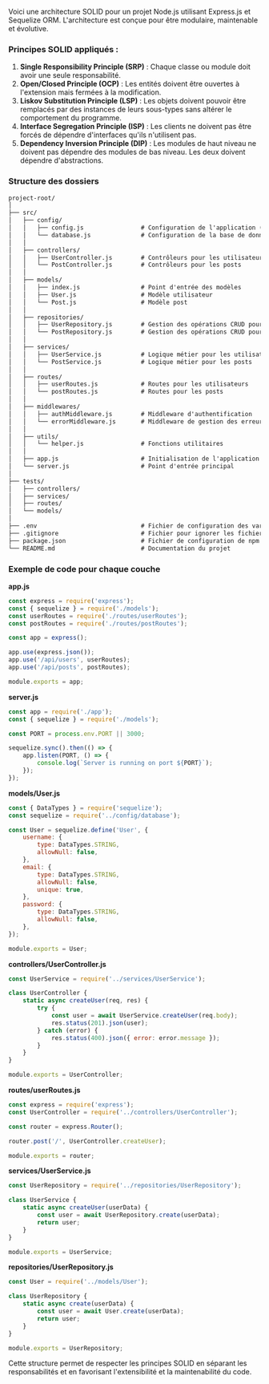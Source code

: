 Voici une architecture SOLID pour un projet Node.js utilisant Express.js et Sequelize ORM. L'architecture est conçue pour être modulaire, maintenable et évolutive.

### Principes SOLID appliqués :

1. **Single Responsibility Principle (SRP)** : Chaque classe ou module doit avoir une seule responsabilité.
2. **Open/Closed Principle (OCP)** : Les entités doivent être ouvertes à l'extension mais fermées à la modification.
3. **Liskov Substitution Principle (LSP)** : Les objets doivent pouvoir être remplacés par des instances de leurs sous-types sans altérer le comportement du programme.
4. **Interface Segregation Principle (ISP)** : Les clients ne doivent pas être forcés de dépendre d'interfaces qu'ils n'utilisent pas.
5. **Dependency Inversion Principle (DIP)** : Les modules de haut niveau ne doivent pas dépendre des modules de bas niveau. Les deux doivent dépendre d'abstractions.

### Structure des dossiers

```markdown
project-root/
│
├── src/
│   ├── config/
│   │   ├── config.js                # Configuration de l'application (base de données, etc.)
│   │   └── database.js              # Configuration de la base de données
│   │
│   ├── controllers/
│   │   ├── UserController.js        # Contrôleurs pour les utilisateurs
│   │   └── PostController.js        # Contrôleurs pour les posts
│   │
│   ├── models/
│   │   ├── index.js                 # Point d'entrée des modèles
│   │   ├── User.js                  # Modèle utilisateur
│   │   └── Post.js                  # Modèle post
│   │
│   ├── repositories/
│   │   ├── UserRepository.js        # Gestion des opérations CRUD pour les utilisateurs
│   │   └── PostRepository.js        # Gestion des opérations CRUD pour les posts
│   │
│   ├── services/
│   │   ├── UserService.js           # Logique métier pour les utilisateurs
│   │   └── PostService.js           # Logique métier pour les posts
│   │
│   ├── routes/
│   │   ├── userRoutes.js            # Routes pour les utilisateurs
│   │   └── postRoutes.js            # Routes pour les posts
│   │
│   ├── middlewares/
│   │   ├── authMiddleware.js        # Middleware d'authentification
│   │   └── errorMiddleware.js       # Middleware de gestion des erreurs
│   │
│   ├── utils/
│   │   └── helper.js                # Fonctions utilitaires
│   │
│   ├── app.js                       # Initialisation de l'application Express
│   └── server.js                    # Point d'entrée principal
│
├── tests/
│   ├── controllers/
│   ├── services/
│   ├── routes/
│   └── models/
│
├── .env                             # Fichier de configuration des variables d'environnement
├── .gitignore                       # Fichier pour ignorer les fichiers spécifiques dans Git
├── package.json                     # Fichier de configuration de npm
└── README.md                        # Documentation du projet
```

### Exemple de code pour chaque couche

**app.js**
```javascript
const express = require('express');
const { sequelize } = require('./models');
const userRoutes = require('./routes/userRoutes');
const postRoutes = require('./routes/postRoutes');

const app = express();

app.use(express.json());
app.use('/api/users', userRoutes);
app.use('/api/posts', postRoutes);

module.exports = app;
```

**server.js**
```javascript
const app = require('./app');
const { sequelize } = require('./models');

const PORT = process.env.PORT || 3000;

sequelize.sync().then(() => {
    app.listen(PORT, () => {
        console.log(`Server is running on port ${PORT}`);
    });
});
```

**models/User.js**
```javascript
const { DataTypes } = require('sequelize');
const sequelize = require('../config/database');

const User = sequelize.define('User', {
    username: {
        type: DataTypes.STRING,
        allowNull: false,
    },
    email: {
        type: DataTypes.STRING,
        allowNull: false,
        unique: true,
    },
    password: {
        type: DataTypes.STRING,
        allowNull: false,
    },
});

module.exports = User;
```

**controllers/UserController.js**
```javascript
const UserService = require('../services/UserService');

class UserController {
    static async createUser(req, res) {
        try {
            const user = await UserService.createUser(req.body);
            res.status(201).json(user);
        } catch (error) {
            res.status(400).json({ error: error.message });
        }
    }
}

module.exports = UserController;
```

**routes/userRoutes.js**
```javascript
const express = require('express');
const UserController = require('../controllers/UserController');

const router = express.Router();

router.post('/', UserController.createUser);

module.exports = router;
```

**services/UserService.js**
```javascript
const UserRepository = require('../repositories/UserRepository');

class UserService {
    static async createUser(userData) {
        const user = await UserRepository.create(userData);
        return user;
    }
}

module.exports = UserService;
```

**repositories/UserRepository.js**
```javascript
const User = require('../models/User');

class UserRepository {
    static async create(userData) {
        const user = await User.create(userData);
        return user;
    }
}

module.exports = UserRepository;
```

Cette structure permet de respecter les principes SOLID en séparant les responsabilités et en favorisant l'extensibilité et la maintenabilité du code.